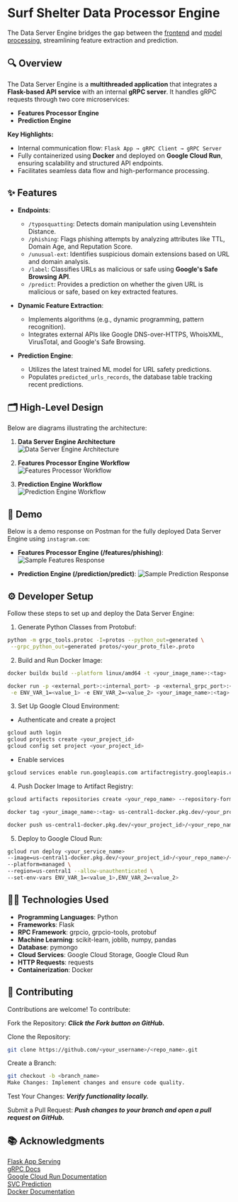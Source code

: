 # Surf Shelter Data Processor Engine

The Data Server Engine bridges the gap between the [frontend](https://github.com/KarkiAdit/surf-shelter-frontend-client-engine/blob/main/readme.md) and [model processing](https://github.com/KarkiAdit/surf-shelter-model-processor-engine/blob/master/Readme.md), streamlining feature extraction and prediction.

## 🔍 Overview

The Data Server Engine is a **multithreaded application** that integrates a **Flask-based API service** with an internal **gRPC server**. It handles gRPC requests through two core microservices:
- **Features Processor Engine**
- **Prediction Engine**

**Key Highlights:**
- Internal communication flow: `Flask App → gRPC Client → gRPC Server`
- Fully containerized using **Docker** and deployed on **Google Cloud Run**, ensuring scalability and structured API endpoints.
- Facilitates seamless data flow and high-performance processing.

## ✨ Features

- **Endpoints**:
  - `/typosquatting`: Detects domain manipulation using Levenshtein Distance.
  - `/phishing`: Flags phishing attempts by analyzing attributes like TTL, Domain Age, and Reputation Score.
  - `/unusual-ext`: Identifies suspicious domain extensions based on URL and domain analysis.
  - `/label`: Classifies URLs as malicious or safe using **Google's Safe Browsing API**.
  - `/predict`: Provides a prediction on whether the given URL is malicious or safe, based on key extracted features.

- **Dynamic Feature Extraction**:
  - Implements algorithms (e.g., dynamic programming, pattern recognition).
  - Integrates external APIs like Google DNS-over-HTTPS, WhoisXML, VirusTotal, and Google's Safe Browsing.

- **Prediction Engine**:
  - Utilizes the latest trained ML model for URL safety predictions.
  - Populates `predicted_urls_records`, the database table tracking recent predictions.

## 🗂️ High-Level Design

Below are diagrams illustrating the architecture:

1. **Data Server Engine Architecture**  
   ![Data Server Engine Architecture](./public/images/data_server_architecture.png)

2. **Features Processor Engine Workflow**  
   ![Features Processor Workflow](./public/images/features_processor_workflow.png)

3. **Prediction Engine Workflow**  
   ![Prediction Engine Workflow](./public/images/prediction_engine_workflow.png)

## 🎥 Demo

Below is a demo response on Postman for the fully deployed Data Server Engine using `instagram.com`:

- **Features Processor Engine (/features/phishing)**:
   ![Sample Features Response](./public/images/sample_features_response.png)

- **Prediction Engine (/prediction/predict)**:
   ![Sample Prediction Response](./public/images/sample_prediction_response.png)

## ⚙️ Developer Setup

Follow these steps to set up and deploy the Data Server Engine:

1. Generate Python Classes from Protobuf:
```bash
python -m grpc_tools.protoc -I=protos --python_out=generated \
 --grpc_python_out=generated protos/<your_proto_file>.proto
```

2. Build and Run Docker Image:
```bash
docker buildx build --platform linux/amd64 -t <your_image_name>:<tag> .
```

```bash
docker run -p <external_port>:<internal_port> -p <external_grpc_port>:<internal_grpc_port> \
 -e ENV_VAR_1=<value_1> -e ENV_VAR_2=<value_2> <your_image_name>:<tag>
```
3. Set Up Google Cloud Environment:
- Authenticate and create a project
```bash
gcloud auth login
gcloud projects create <your_project_id>
gcloud config set project <your_project_id>
```

- Enable services
```bash
gcloud services enable run.googleapis.com artifactregistry.googleapis.com
```

4. Push Docker Image to Artifact Registry:
```bash
gcloud artifacts repositories create <your_repo_name> --repository-format=Docker --location=us-central1

docker tag <your_image_name>:<tag> us-central1-docker.pkg.dev/<your_project_id>/<your_repo_name>/<your_image_name>:<tag>

docker push us-central1-docker.pkg.dev/<your_project_id>/<your_repo_name>/<your_image_name>:<tag>
```

5. Deploy to Google Cloud Run:
```bash
gcloud run deploy <your_service_name> 
--image=us-central1-docker.pkg.dev/<your_project_id>/<your_repo_name>/<your_image_name>:<tag> \
--platform=managed \
--region=us-central1 --allow-unauthenticated \
--set-env-vars ENV_VAR_1=<value_1>,ENV_VAR_2=<value_2>
```

## 🧑‍💻 Technologies Used
- **Programming Languages**: Python
- **Frameworks**: Flask
- **RPC Framework**: grpcio, grpcio-tools, protobuf
- **Machine Learning**: scikit-learn, joblib, numpy, pandas
- **Database**: pymongo
- **Cloud Services**: Google Cloud Storage, Google Cloud Run
- **HTTP Requests**: requests
- **Containerization**: Docker

## 🤝 Contributing
Contributions are welcome! To contribute:

Fork the Repository: ***Click the Fork button on GitHub.***


Clone the Repository:

```bash
git clone https://github.com/<your_username>/<repo_name>.git
```
Create a Branch:

```bash
git checkout -b <branch_name>
Make Changes: Implement changes and ensure code quality.
```

Test Your Changes: ***Verify functionality locally.***

Submit a Pull Request: ***Push changes to your branch and open a pull request on GitHub.***

## 📚 Acknowledgments
[Flask App Serving](https://flask.palletsprojects.com/en/stable/lifecycle/#serving-the-application)<br>
[gRPC Docs](https://cloud.google.com/run/docs/triggering/grpc)<br>
[Google Cloud Run Documentation](https://cloud.google.com/run/docs/quickstarts/build-and-deploy/deploy-python-service)<br>
[SVC Prediction](https://scikit-learn.org/dev/modules/generated/sklearn.svm.SVC.html)<br>
[Docker Documentation](https://docs.docker.com/get-started/docker-concepts/building-images/)


